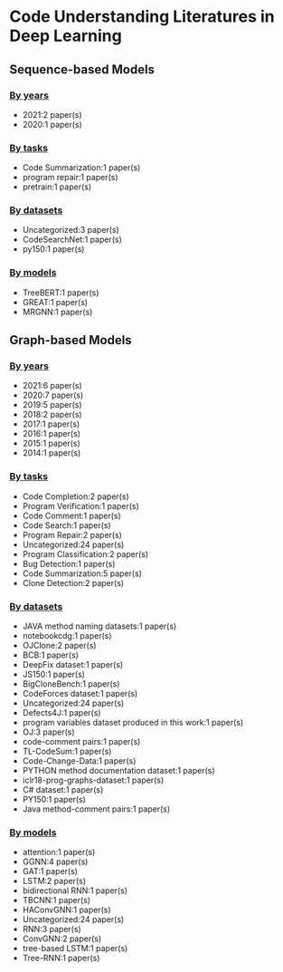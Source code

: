 # Code Understanding Literatures in Deep Learning

## Sequence-based Models

### [By years](sequence_based_models/years.md)

- 2021:2 paper(s)
- 2020:1 paper(s)

### [By tasks](sequence_based_models/tasks.md)

- Code Summarization:1 paper(s)
- program repair:1 paper(s)
- pretrain:1 paper(s)

### [By datasets](sequence_based_models/datasets.md)

- Uncategorized:3 paper(s)
- CodeSearchNet:1 paper(s)
- py150:1 paper(s)

### [By models](sequence_based_models/models.md)

- TreeBERT:1 paper(s)
- GREAT:1 paper(s)
- MRGNN:1 paper(s)

## Graph-based Models

### [By years](graph_based_models/years.md)

- 2021:6 paper(s)
- 2020:7 paper(s)
- 2019:5 paper(s)
- 2018:2 paper(s)
- 2017:1 paper(s)
- 2016:1 paper(s)
- 2015:1 paper(s)
- 2014:1 paper(s)

### [By tasks](graph_based_models/tasks.md)

- Code Completion:2 paper(s)
- Program Verification:1 paper(s)
- Code Comment:1 paper(s)
- Code Search:1 paper(s)
- Program Repair:2 paper(s)
- Uncategorized:24 paper(s)
- Program Classification:2 paper(s)
- Bug Detection:1 paper(s)
- Code Summarization:5 paper(s)
- Clone Detection:2 paper(s)

### [By datasets](graph_based_models/datasets.md)

- JAVA method naming datasets:1 paper(s)
- notebookcdg:1 paper(s)
- OJClone:2 paper(s)
- BCB:1 paper(s)
- DeepFix dataset:1 paper(s)
- JS150:1 paper(s)
- BigCloneBench:1 paper(s)
- CodeForces dataset:1 paper(s)
- Uncategorized:24 paper(s)
- Defects4J:1 paper(s)
- program variables dataset produced in this work:1 paper(s)
- OJ:3 paper(s)
- code-comment pairs:1 paper(s)
- TL-CodeSum:1 paper(s)
- Code-Change-Data:1 paper(s)
- PYTHON method documentation dataset:1 paper(s)
- iclr18-prog-graphs-dataset:1 paper(s)
- C# dataset:1 paper(s)
- PY150:1 paper(s)
- Java method-comment pairs:1 paper(s)

### [By models](graph_based_models/models.md)

- attention:1 paper(s)
- GGNN:4 paper(s)
- GAT:1 paper(s)
- LSTM:2 paper(s)
- bidirectional RNN:1 paper(s)
- TBCNN:1 paper(s)
- HAConvGNN:1 paper(s)
- Uncategorized:24 paper(s)
- RNN:3 paper(s)
- ConvGNN:2 paper(s)
- tree-based LSTM:1 paper(s)
- Tree-RNN:1 paper(s)
